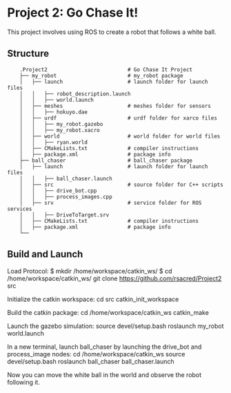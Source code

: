 # Project 2: Go Chase It!

This project involves using ROS to create a robot that follows a white ball.


## Structure
```
    .Project2                          # Go Chase It Project
    ├── my_robot                       # my_robot package                   
    │   ├── launch                     # launch folder for launch files   
    │   │   ├── robot_description.launch
    │   │   ├── world.launch
    │   ├── meshes                     # meshes folder for sensors
    │   │   ├── hokuyo.dae
    │   ├── urdf                       # urdf folder for xarco files
    │   │   ├── my_robot.gazebo
    │   │   ├── my_robot.xacro
    │   ├── world                      # world folder for world files
    │   │   ├── ryan.world
    │   ├── CMakeLists.txt             # compiler instructions
    │   ├── package.xml                # package info
    ├── ball_chaser                    # ball_chaser package                   
    │   ├── launch                     # launch folder for launch files   
    │   │   ├── ball_chaser.launch
    │   ├── src                        # source folder for C++ scripts
    │   │   ├── drive_bot.cpp
    │   │   ├── process_images.cpp
    │   ├── srv                        # service folder for ROS services
    │   │   ├── DriveToTarget.srv
    │   ├── CMakeLists.txt             # compiler instructions
    │   ├── package.xml                # package info                  
    └──   
```
## Build and Launch

Load Protocol:
$ mkdir /home/workspace/catkin_ws/
$ cd /home/workspace/catkin_ws/
git clone https://github.com/rsacred/Project2 src

Initialize the catkin workspace:
cd src
catkin_init_workspace

Build the catkin package:
cd /home/workspace/catkin_ws
catkin_make

Launch the gazebo simulation:
source devel/setup.bash
roslaunch my_robot world.launch

In a new terminal, launch ball_chaser by launching the drive_bot and process_image nodes:
cd /home/workspace/catkin_ws
source devel/setup.bash
roslaunch ball_chaser ball_chaser.launch

Now you can move the white ball in the world and observe the robot following it.
